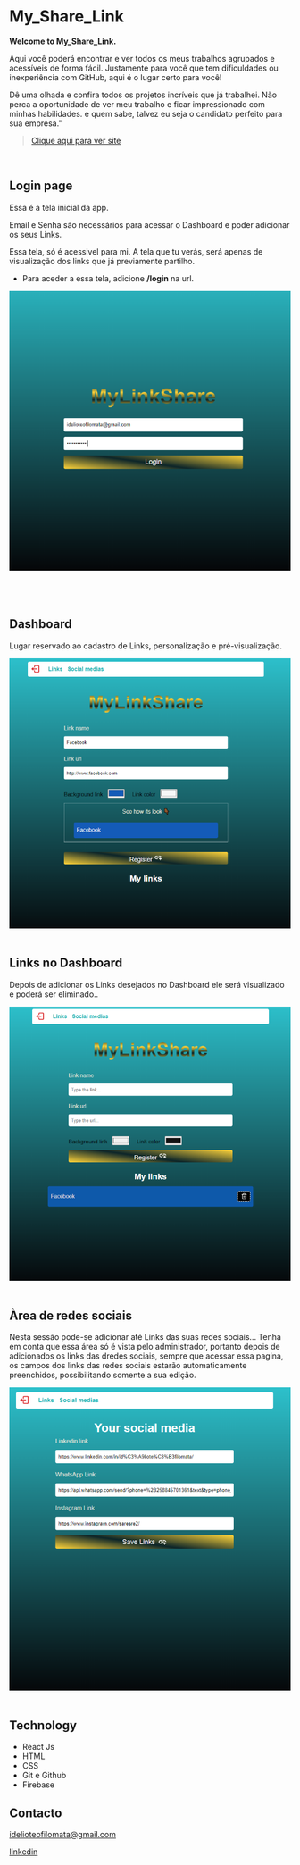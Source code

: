# My_Share_Link
**Welcome to My_Share_Link.**

Aqui você poderá encontrar e ver todos os meus trabalhos agrupados e acessíveis de forma fácil. 
Justamente para você que tem dificuldades ou inexperiência com GitHub, aqui é o lugar certo para você!

Dê uma olhada e confira todos os projetos incríveis que já trabalhei. Não perca a oportunidade de ver meu trabalho e ficar impressionado com minhas habilidades. e
quem sabe, talvez eu seja o candidato perfeito para sua empresa."
</br>

>[Clique aqui para ver site](https://mylinkshare.netlify.app/)

</br>

 ## Login page
<p>Essa é a tela inicial da app.</p>
  Email e Senha são necessários para acessar o Dashboard e poder  adicionar os seus Links.  
  
  Essa tela, só é acessivel para mi.   A tela que tu verás, será apenas de visualização dos links que já previamente partilho.
   - Para aceder a essa tela, adicione __/login__ na url.

![preview](./.github/login.png)
</br></br></br></br>


## Dashboard
<p>Lugar reservado ao cadastro de Links, personalização e pré-visualização.</p>

![preview](./.github/Dashboard.png)
</br></br>


## Links no Dashboard
<p>Depois de adicionar os Links desejados no Dashboard ele será visualizado e poderá ser eliminado..</p>

![preview](./.github/AddLinks.png)
</br></br>


## Àrea de redes sociais
<p>Nesta sessão pode-se adicionar até Links das suas redes sociais...  Tenha em conta que essa área só é vista pelo administrador, portanto depois de adicionados os links das dredes sociais, sempre que acessar essa pagina, os campos dos links das redes sociais estarão automaticamente preenchidos, possibilitando somente a sua edição. </p>

![preview](./.github/Social.png)
</br></br>


##  Technology
  - React Js
  - HTML
  - CSS
  - Git e Github
  - Firebase

## Contacto
<idelioteofilomata@gmail.com>


[linkedin](https://www.linkedin.com/in/id%C3%A9liote%C3%B3filomata/)
